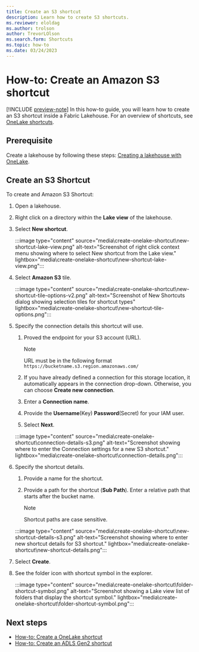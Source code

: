 ```yaml
---
title: Create an S3 shortcut
description: Learn how to create S3 shortcuts.
ms.reviewer: eloldag
ms.author: trolson
author: TrevorLOlson
ms.search.form: Shortcuts
ms.topic: how-to
ms.date: 03/24/2023
---
```


# How-to: Create an Amazon S3 shortcut

[!INCLUDE [preview-note](../includes/preview-note.md)]
In this how-to guide, you will learn how to create an S3 shortcut inside a Fabric Lakehouse. For an overview of shortcuts, see [OneLake shortcuts](onelake-shortcuts.md).

## Prerequisite

Create a lakehouse by following these steps: [Creating a lakehouse with OneLake](create-lakehouse-onelake.md).

## Create an S3 Shortcut

To create and Amazon S3 Shortcut:

1. Open a lakehouse.

1. Right click on a directory within the **Lake view** of the lakehouse.

1. Select **New shortcut**.

   :::image type="content" source="media\create-onelake-shortcut\new-shortcut-lake-view.png" alt-text="Screenshot of right click context menu showing where to select New shortcut from the Lake view." lightbox="media\create-onelake-shortcut\new-shortcut-lake-view.png":::

1. Select **Amazon S3** tile.

    :::image type="content" source="media\create-onelake-shortcut\new-shortcut-tile-options-v2.png" alt-text="Screenshot of New Shortcuts dialog showing selection tiles for shortcut types" lightbox="media\create-onelake-shortcut\new-shortcut-tile-options.png":::

1. Specify the connection details this shortcut will use.

   1. Proved the endpoint for your S3 account (URL).
      > [!NOTE]
      > URL must be in the following format `https://bucketname.s3.region.amazonaws.com/`

   1. If you have already defined a connection for this storage location, it automatically appears in the connection drop-down. Otherwise, you can choose **Create new connection**.

   1. Enter a **Connection name**.

   1. Provide the **Username**(Key) **Password**(Secret) for your IAM user.

   1. Select **Next**.

   :::image type="content" source="media\create-onelake-shortcut\connection-details-s3.png" alt-text="Screenshot showing where to enter the Connection settings for a new S3 shortcut." lightbox="media\create-onelake-shortcut\connection-details.png":::

1. Specify the shortcut details.

   1. Provide a name for the shortcut.

   1. Provide a path for the shortcut (**Sub Path**). Enter a relative path that starts after the bucket name.

      > [!NOTE]
      > Shortcut paths are case sensitive.

   :::image type="content" source="media\create-onelake-shortcut\new-shortcut-details-s3.png" alt-text="Screenshot showing where to enter new shortcut details for S3 shortcut." lightbox="media\create-onelake-shortcut\new-shortcut-details.png":::

1. Select **Create**.

1. See the folder icon with shortcut symbol in the explorer.

   :::image type="content" source="media\create-onelake-shortcut\folder-shortcut-symbol.png" alt-text="Screenshot showing a Lake view list of folders that display the shortcut symbol." lightbox="media\create-onelake-shortcut\folder-shortcut-symbol.png":::

## Next steps

- [How-to: Create a OneLake shortcut](create-onelake-shortcut.md)
- [How-to: Create an ADLS Gen2 shortcut](create-adls-shortcut.md)
